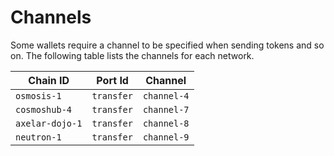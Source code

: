 # Channels

Some wallets require a channel to be specified when sending tokens and so on. The following table lists the channels for each network.

| Chain ID | Port Id | Channel |
| --- | --- | --- |
| `osmosis-1` | `transfer` | `channel-4` |
| `cosmoshub-4` | `transfer` | `channel-7` |
| `axelar-dojo-1` | `transfer` | `channel-8` |
| `neutron-1` | `transfer` | `channel-9` |
